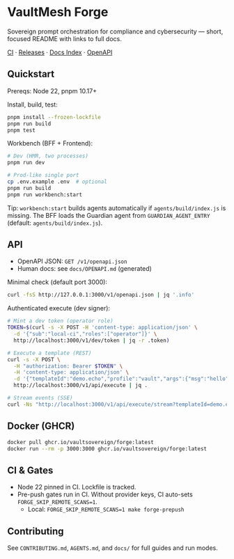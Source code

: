# VaultMesh Forge

Sovereign prompt orchestration for compliance and cybersecurity — short, focused README with links to full docs.

[CI](.github/workflows/ci.yml) · [Releases](https://github.com/VaultSovereign/forge/releases) · [Docs Index](https://VaultSovereign.github.io/forge/INDEX.html) · [OpenAPI](docs/OPENAPI.md)

## Quickstart

Prereqs: Node 22, pnpm 10.17+

Install, build, test:

```bash
pnpm install --frozen-lockfile
pnpm run build
pnpm test
```

Workbench (BFF + Frontend):

```bash
# Dev (HMR, two processes)
pnpm run dev

# Prod-like single port
cp .env.example .env  # optional
pnpm run build
pnpm run workbench:start
```

Tip: `workbench:start` builds agents automatically if `agents/build/index.js` is missing. The BFF loads the Guardian agent from `GUARDIAN_AGENT_ENTRY` (default: `agents/build/index.js`).

## API

- OpenAPI JSON: `GET /v1/openapi.json`
- Human docs: see `docs/OPENAPI.md` (generated)

Minimal check (default port 3000):

```bash
curl -fsS http://127.0.0.1:3000/v1/openapi.json | jq '.info'
```

Authenticated execute (dev signer):

```bash
# Mint a dev token (operator role)
TOKEN=$(curl -s -X POST -H 'content-type: application/json' \
  -d '{"sub":"local-ci","roles":["operator"]}' \
  http://localhost:3000/v1/dev/token | jq -r .token)

# Execute a template (REST)
curl -s -X POST \
  -H "authorization: Bearer $TOKEN" \
  -H 'content-type: application/json' \
  -d '{"templateId":"demo.echo","profile":"vault","args":{"msg":"hello"}}' \
  http://localhost:3000/v1/api/execute | jq .

# Stream events (SSE)
curl -Ns "http://localhost:3000/v1/api/execute/stream?templateId=demo.echo&profile=vault&args=%7B%22msg%22%3A%22hello%22%7D"
```

## Docker (GHCR)

```bash
docker pull ghcr.io/vaultsovereign/forge:latest
docker run --rm -p 3000:3000 ghcr.io/vaultsovereign/forge:latest
```

## CI & Gates

- Node 22 pinned in CI. Lockfile is tracked.
- Pre-push gates run in CI. Without provider keys, CI auto-sets `FORGE_SKIP_REMOTE_SCANS=1`.
  - Local: `FORGE_SKIP_REMOTE_SCANS=1 make forge-prepush`

## Contributing

See `CONTRIBUTING.md`, `AGENTS.md`, and `docs/` for full guides and run modes.

